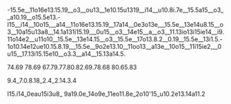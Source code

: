
-15.5e__11o16e13.15.19__o3__ou13__1e10.15u1319__i14__u10.8i.7e__15.5a15__o3__a10.19__o15.5e13.-I15__i14__10o15,__a14__11o16e13.15.19__17a14__0e3o13e,__15.5e__13e14u8.15__o3__10a15u13a8__14.1a131i15.19,__0u15__o3__14e15__a__o3__11.13io13i15ie14__i9.11o14e2__u11o10__15.5e__13e14.15__o3__15.5e__17o13.8.2__0.19__15.5e__13i1.5.-1o10.14e12ue10.15.8.19,__15.5e__9o2e13.10__11oo13__a13e__10o15__11i15ie2,__0u15__17.13i15.15e10__o3.3__a14__15.13a14.5. 


74.69 78.69 67.79.77.80.82.69.78.68 80.65.83

9.4_7.0.8.18_2.4_2.14.3.4

I15.i14_0eau15i3u8_ 9a19.0e_14o9e_11eo11.8e_2o10'15_u10.2e13.14a11.2